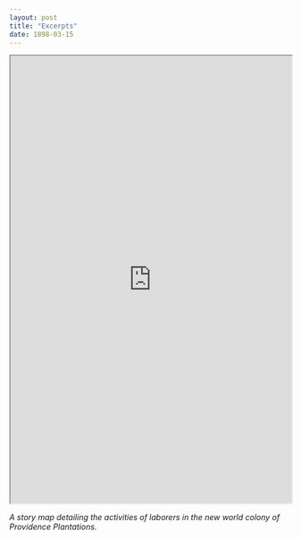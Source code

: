 ```yaml
---
layout: post
title: "Excerpts"
date: 1898-03-15
---
```


<iframe src="https://uploads.knightlab.com/storymapjs/0d47b129bea8cb31eacc9e11f707c646/worker-organization-in-woonsocket-ri/index.html" frameborder="1" width="100%" height="800"></iframe>
	<p> <em> A story map detailing the activities of laborers in the new world colony of Providence Plantations.</em><p>
